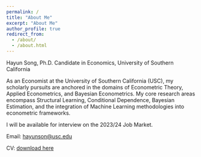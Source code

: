 ```yaml
---
permalink: /
title: "About Me"
excerpt: "About Me"
author_profile: true
redirect_from: 
  - /about/
  - /about.html
---
```

Hayun Song, Ph.D. Candidate in Economics, University of Southern California

As an Economist at the University of Southern California (USC), my scholarly pursuits are anchored in the domains of Econometric Theory, Applied Econometrics, and Bayesian Econometrics. My core research areas encompass Structural Learning, Conditional Dependence, Bayesian Estimation, and the integration of Machine Learning methodologies into econometric frameworks.

I will be available for interview on the 2023/24 Job Market.

Email: [hayunson@usc.edu](mailto:hayunson@usc.edu)

CV: [download here](files/cv_hayunSong.pdf)

